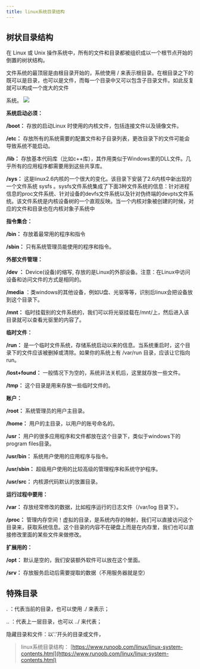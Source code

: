```yaml
---
title: linux系统目录结构
---
```


## 树状目录结构

在 Linux 或 Unix 操作系统中，所有的文件和目录都被组织成以一个根节点开始的倒置的树状结构。

文件系统的最顶层是由根目录开始的，系统使用 / 来表示根目录。在根目录之下的既可以是目录，也可以是文件，而每一个目录中又可以包含子目录文件。如此反复就可以构成一个庞大的文件

系统。
![](https://leo-1258140835.cos.ap-guangzhou.myqcloud.com/blogimages/1654157674518-9238cbe0-867f-43b1-b51f-b3d91fbadc95.jpeg)



**系统启动必须：**

**/boot：** 存放的启动Linux 时使用的内核文件，包括连接文件以及镜像文件。

**/etc：** 存放所有的系统需要的配置文件和子目录列表，更改目录下的文件可能会导致系统不能启动。

**/lib：** 存放基本代码库（比如c++库），其作用类似于Windows里的DLL文件。几乎所有的应用程序都需要用到这些共享库。

**/sys：** 这是linux2.6内核的一个很大的变化。该目录下安装了2.6内核中新出现的一个文件系统 sysfs 。sysfs文件系统集成了下面3种文件系统的信息：针对进程信息的proc文件系统、针对设备的devfs文件系统以及针对伪终端的devpts文件系统。该文件系统是内核设备树的一个直观反映。当一个内核对象被创建的时候，对应的文件和目录也在内核对象子系统中

**指令集合：**

**/bin：** 存放着最常用的程序和指令

**/sbin：** 只有系统管理员能使用的程序和指令。

**外部文件管理：**

**/dev ：** Device(设备)的缩写, 存放的是Linux的外部设备。注意：在Linux中访问设备和访问文件的方式是相同的。

**/media** ：类windows的其他设备，例如U盘、光驱等等，识别后linux会把设备放到这个目录下。

**/mnt：** 临时挂载别的文件系统的，我们可以将光驱挂载在/mnt/上，然后进入该目录就可以查看光驱里的内容了。

**临时文件：**

**/run：** 是一个临时文件系统，存储系统启动以来的信息。当系统重启时，这个目录下的文件应该被删掉或清除。如果你的系统上有 /var/run 目录，应该让它指向 run。

**/lost+found：** 一般情况下为空的，系统非法关机后，这里就存放一些文件。

**/tmp：** 这个目录是用来存放一些临时文件的。

**账户：**

**/root：** 系统管理员的用户主目录。

**/home：** 用户的主目录，以用户的账号命名的。

**/usr：** 用户的很多应用程序和文件都放在这个目录下，类似于windows下的program files目录。

**/usr/bin：** 系统用户使用的应用程序与指令。

**/usr/sbin：** 超级用户使用的比较高级的管理程序和系统守护程序。

**/usr/src：** 内核源代码默认的放置目录。

**运行过程中要用：**

**/var：** 存放经常修改的数据，比如程序运行的日志文件（/var/log 目录下）。

**/proc：** 管理内存空间！虚拟的目录，是系统内存的映射，我们可以直接访问这个目录来，获取系统信息。这个目录的内容不在硬盘上而是在内存里，我们也可以直接修改里面的某些文件来做修改。

**扩展用的：**

**/opt：** 默认是空的，我们安装额外软件可以放在这个里面。

**/srv：** 存放服务启动后需要提取的数据（不用服务器就是空）

## 特殊目录
. ：代表当前的目录，也可以使用 ./ 来表示；

 .. ：代表上一层目录，也可以 ../ 来代表；

隐藏目录和文件：以'.'开头的目录或文件，


> linux系统目录结构：
> [https://www.runoob.com/linux/linux-system-contents.html](https://www.runoob.com/linux/linux-system-contents.html)

